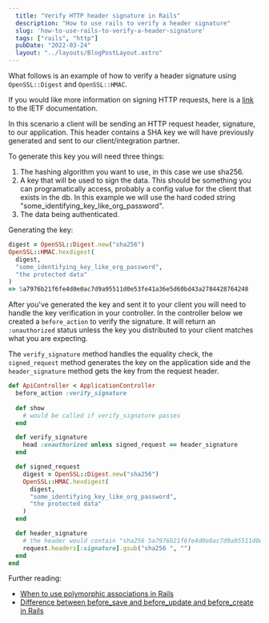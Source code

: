 ```yaml
---
  title: "Verify HTTP header signature in Rails"
  description: "How to use rails to verify a header signature"
  slug: 'how-to-use-rails-to-verify-a-header-signature'
  tags: ["rails", "http"]
  pubDate: "2022-03-24"
  layout: "../layouts/BlogPostLayout.astro"
---
```


What follows is an example of how to verify a header signature using `OpenSSL::Digest` and `OpenSSL::HMAC`.

If you would like more information on signing HTTP requests, here is a [link](https://tools.ietf.org/id/draft-cavage-http-signatures-07.html) to the IETF documentation.

In this scenario a client will be sending an HTTP request header, signature, to our application. This header contains a SHA key we will have previously generated and sent to our client/integration partner. 

To generate this key you will need three things:
1. The hashing algorithm you want to use, in this case we use sha256.
2. A key that will be used to sign the data. This should be something you can programatically access, probably a config value for the client that exists in the db. In this example we will use the hard coded string "some_identifying_key_like_org_password".
3. The data being authenticated.

Generating the key:
```ruby
digest = OpenSSL::Digest.new("sha256")
OpenSSL::HMAC.hexdigest(
  digest,
  "some_identifying_key_like_org_password",
  "the protected data"
)
=> 5a7976b21f6fe4d0e0ac7d9a95511d0e53fe41a36e5d60bd43a2784428764248
```

After you've generated the key and sent it to your client you will need to handle the key verification in your controller. In the controller below we created a `before_action` to verify the signature. It will return an `:unauthorized` status unless the key you distributed to your client matches what you are expecting. 

The `verify_signature` method handles the equality check, the `signed_request` method generates the key on the application side and the `header_signature` method gets the key from the request header.

```ruby
def ApiController < ApplicationController
  before_action :verify_signature
  
  def show
    # would be called if verify_signature passes
  end

  def verify_signature
    head :unauthorized unless signed_request == header_signature
  end

  def signed_request
    digest = OpenSSL::Digest.new("sha256")
    OpenSSL::HMAC.hexdigest(
      digest,
      "some_identifying_key_like_org_password",
      "the protected data"
    )
  end

  def header_signature  
    # the header would contain "sha256 5a7976b21f6fe4d0e0ac7d9a95511d0e53fe41a36e5d60bd43a2784428764248"
    request.headers[:signature].gsub("sha256 ", "")
  end
end
```

Further reading:
- [When to use polymorphic associations in Rails](https://tinytechtuts.com/2022-when-to-use-polymorphic-associations-rails)
- [Difference between before_save and before_update and before_create in Rails](https://tinytechtuts.com/2022-before-save-vs-before-update-or-create-in-rails)
